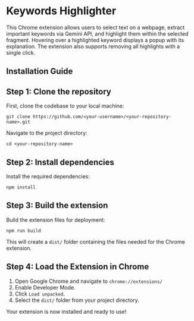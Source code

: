 # Keywords Highlighter

This Chrome extension allows users to select text on a webpage, extract important keywords via Gemini API, and highlight them within the selected fragment. Hovering over a highlighted keyword displays a popup with its explanation. The extension also supports removing all highlights with a single click.

## Installation Guide

## Step 1: Clone the repository

First, clone the codebase to your local machine:

```
git clone https://github.com/<your-username>/<your-repository-name>.git
```

Navigate to the project directory:

```
cd <your-repository-name>
```

## Step 2: Install dependencies

Install the required dependencies:

```
npm install
```

## Step 3: Build the extension

Build the extension files for deployment:

```
npm run build
```

This will create a `dist/` folder containing the files needed for the Chrome extension.

## Step 4: Load the Extension in Chrome

1. Open Google Chrome and navigate to `chrome://extensions/`
2. Enable Developer Mode.
3. Click `Load unpacked`.
4. Select the `dist/` folder from your project directory.

Your extension is now installed and ready to use!
